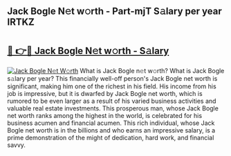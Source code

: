 ## Jack Bogle N𝚎t w𝚘rth - Part-mjT S𝚊lary per year IRTKZ

# <h2><a href="http://gc02pvq.nevu.top/?p=Jack+Bogle">🔗 👉🔴 Jack Bogle N𝚎t w𝚘rth - S𝚊lary</a></h2>

[![Jack Bogle N𝚎t W𝚘rth](https://i.imgur.com/Oavwk0R.jpeg)](http://gc02pvq.nevu.top/?p=Jack+Bogle)
What is Jack Bogle n𝚎t w𝚘rth? What is Jack Bogle s𝚊lary per year?
This financially well-off person's Jack Bogle net worth is significant, making him one of the richest in his field. His income from his job is impressive, but it is dwarfed by Jack Bogle net worth, which is rumored to be even larger as a result of his varied business activities and valuable real estate investments. This prosperous man, whose Jack Bogle net worth ranks among the highest in the world, is celebrated for his business acumen and financial acumen. This rich individual, whose Jack Bogle net worth is in the billions and who earns an impressive salary, is a prime demonstration of the might of dedication, hard work, and financial savvy.
